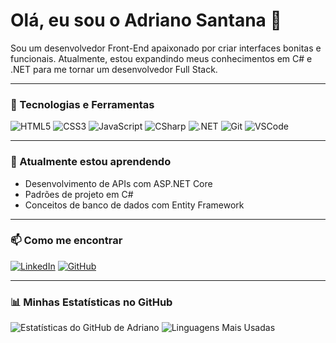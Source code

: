 # Olá, eu sou o Adriano Santana 👋

Sou um desenvolvedor Front-End apaixonado por criar interfaces bonitas e funcionais. Atualmente, estou expandindo meus conhecimentos em C# e .NET para me tornar um desenvolvedor Full Stack.

---

### 🔧 Tecnologias e Ferramentas

![HTML5](https://img.shields.io/badge/HTML5-E34F26?style=for-the-badge&logo=html5&logoColor=white)
![CSS3](https://img.shields.io/badge/CSS3-1572B6?style=for-the-badge&logo=css3&logoColor=white)
![JavaScript](https://img.shields.io/badge/JavaScript-F7DF1E?style=for-the-badge&logo=javascript&logoColor=black)
![CSharp](https://img.shields.io/badge/C%23-239120?style=for-the-badge&logo=c-sharp&logoColor=white)
![.NET](https://img.shields.io/badge/.NET-512BD4?style=for-the-badge&logo=dotnet&logoColor=white)
![Git](https://img.shields.io/badge/GIT-E44C30?style=for-the-badge&logo=git&logoColor=white)
![VSCode](https://img.shields.io/badge/VS_Code-0078D4?style=for-the-badge&logo=visual%20studio%20code&logoColor=white)

---

### 🌱 Atualmente estou aprendendo

-   Desenvolvimento de APIs com ASP.NET Core
-   Padrões de projeto em C#
-   Conceitos de banco de dados com Entity Framework

---

### 📫 Como me encontrar

[![LinkedIn](https://img.shields.io/badge/LinkedIn-0077B5?style=for-the-badge&logo=linkedin&logoColor=white)](https://www.linkedin.com/in/adriano-bsantana/)
[![GitHub](https://img.shields.io/badge/GitHub-181717?style=for-the-badge&logo=github&logoColor=white)](https://github.com/AdrianoBSantana)

---

### 📊 Minhas Estatísticas no GitHub

![Estatísticas do GitHub de Adriano](https://github-readme-stats.vercel.app/api?username=AdrianoBSantana&show_icons=true&theme=dracula&include_all_commits=true&count_private=true)
![Linguagens Mais Usadas](https://github-readme-stats.vercel.app/api/top-langs/?username=AdrianoBSantana&layout=compact&langs_count=7&theme=dracula)
